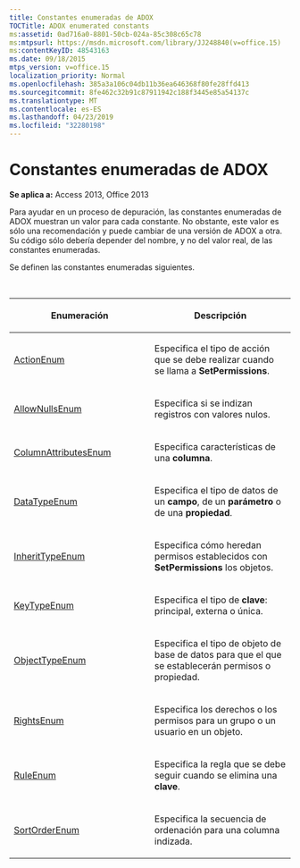 ```yaml
---
title: Constantes enumeradas de ADOX
TOCTitle: ADOX enumerated constants
ms:assetid: 0ad716a0-8801-50cb-024a-85c308c65c78
ms:mtpsurl: https://msdn.microsoft.com/library/JJ248840(v=office.15)
ms:contentKeyID: 48543163
ms.date: 09/18/2015
mtps_version: v=office.15
localization_priority: Normal
ms.openlocfilehash: 385a3a106c04db11b36ea646368f80fe28ffd413
ms.sourcegitcommit: 8fe462c32b91c87911942c188f3445e85a54137c
ms.translationtype: MT
ms.contentlocale: es-ES
ms.lasthandoff: 04/23/2019
ms.locfileid: "32280198"
---
```

# <a name="adox-enumerated-constants"></a>Constantes enumeradas de ADOX

**Se aplica a:** Access 2013, Office 2013

Para ayudar en un proceso de depuración, las constantes enumeradas de ADOX muestran un valor para cada constante. No obstante, este valor es sólo una recomendación y puede cambiar de una versión de ADOX a otra. Su código sólo debería depender del nombre, y no del valor real, de las constantes enumeradas.

Se definen las constantes enumeradas siguientes.

<br/>

<table>
<colgroup>
<col style="width: 50%" />
<col style="width: 50%" />
</colgroup>
<thead>
<tr class="header">
<th><p>Enumeración</p></th>
<th><p>Descripción</p></th>
</tr>
</thead>
<tbody>
<tr class="odd">
<td><p><a href="actionenum.md">ActionEnum</a></p></td>
<td><p>Especifica el tipo de acción que se debe realizar cuando se llama a <strong>SetPermissions</strong>.</p></td>
</tr>
<tr class="even">
<td><p><a href="allownullsenum.md">AllowNullsEnum</a></p></td>
<td><p>Especifica si se indizan registros con valores nulos.</p></td>
</tr>
<tr class="odd">
<td><p><a href="columnattributesenum.md">ColumnAttributesEnum</a></p></td>
<td><p>Especifica características de una <strong>columna</strong>.</p></td>
</tr>
<tr class="even">
<td><p><a href="datatypeenum.md">DataTypeEnum</a></p></td>
<td><p>Especifica el tipo de datos de un <strong>campo</strong>, de un <strong>parámetro</strong> o de una <strong>propiedad</strong>.</p></td>
</tr>
<tr class="odd">
<td><p><a href="inherittypeenum.md">InheritTypeEnum</a></p></td>
<td><p>Especifica cómo heredan permisos establecidos con <strong>SetPermissions</strong> los objetos.</p></td>
</tr>
<tr class="even">
<td><p><a href="keytypeenum.md">KeyTypeEnum</a></p></td>
<td><p>Especifica el tipo de <strong>clave</strong>: principal, externa o única.</p></td>
</tr>
<tr class="odd">
<td><p><a href="objecttypeenum.md">ObjectTypeEnum</a></p></td>
<td><p>Especifica el tipo de objeto de base de datos para que el que se establecerán permisos o propiedad.</p></td>
</tr>
<tr class="even">
<td><p><a href="rightsenum.md">RightsEnum</a></p></td>
<td><p>Especifica los derechos o los permisos para un grupo o un usuario en un objeto.</p></td>
</tr>
<tr class="odd">
<td><p><a href="ruleenum.md">RuleEnum</a></p></td>
<td><p>Especifica la regla que se debe seguir cuando se elimina una <strong>clave</strong>.</p></td>
</tr>
<tr class="even">
<td><p><a href="sortorderenum.md">SortOrderEnum</a></p></td>
<td><p>Especifica la secuencia de ordenación para una columna indizada.</p></td>
</tr>
</tbody>
</table>

